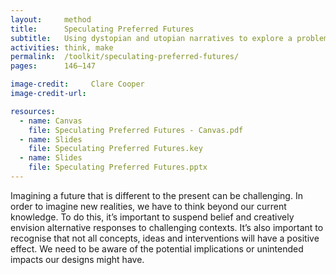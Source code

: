 ```yaml
---
layout:     method
title:      Speculating Preferred Futures
subtitle:   Using dystopian and utopian narratives to explore a problem area
activities: think, make
permalink:  /toolkit/speculating-preferred-futures/
pages:      146–147

image-credit:     Clare Cooper
image-credit-url: 

resources:
  - name: Canvas
    file: Speculating Preferred Futures - Canvas.pdf
  - name: Slides
    file: Speculating Preferred Futures.key
  - name: Slides
    file: Speculating Preferred Futures.pptx
---
```


Imagining a future that is different to the present can be challenging. In order to imagine new realities, we have to think beyond our current knowledge. To do this, it’s important to suspend belief and creatively envision alternative responses to challenging contexts. It’s also important to recognise that not all concepts, ideas and interventions will have a positive effect. We need to be aware of the potential implications or unintended impacts our designs might have.